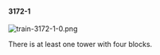 #### 3172-1
![train-3172-1-0.png](https://github.com/lil-lab/nlvr/raw/master/nlvr/train/images/20/train-3172-1-0.png "train-3172-1-0.png")

There is at least one tower with four blocks.